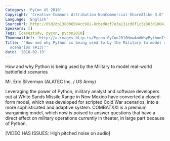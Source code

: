 ```yaml
---
Category: 'PyCon US 2010'
Copyright: 'Creative Commons Attribution-NonCommercial-ShareAlike 3.0'
Language: 'English'
SourceUrl: http://05d2db1380b6504cc981-8cbed8cf7e3a131cd8f1c3e383d10041.r93.cf2.rackcdn.com/pycon-us-2010/318_how-and-why-python-is-being-used-to-by-the-military-to-model-real-world-battlefield-scenarios-13.m4v
Speakers: []
Tags: [casestudy, pycon, pycon2010]
ThumbnailUrl: 'http://a.images.blip.tv/Pycon-PyCon2010HowAndWhyPythonIsBeingUsedToByTheMilitaryTo898.png'
Title: '"How and why Python is being used to by the Military to model real-world battlefield
  scenarios (#13)"'
date: '2010-02-19'
---
```

How and why Python is being used by the Military to model real-world
battlefield scenarios

  
Mr. Eric Silverman (ALATEC Inc. / US Army)

  
Leveraging the power of Python, military analyst and software developers out
at White Sands Missile Range in New Mexico have converted a closed-form model,
which was developed for scripted Cold War scenarios, into a more sophisticated
and adaptive system. COMBATXXI is a premium wargaming model, which now is
poised to answer questions that have a direct effect on military operations
currently in theater, in large part because of Python.

  
[VIDEO HAS ISSUES: High pitched noise on audio]

